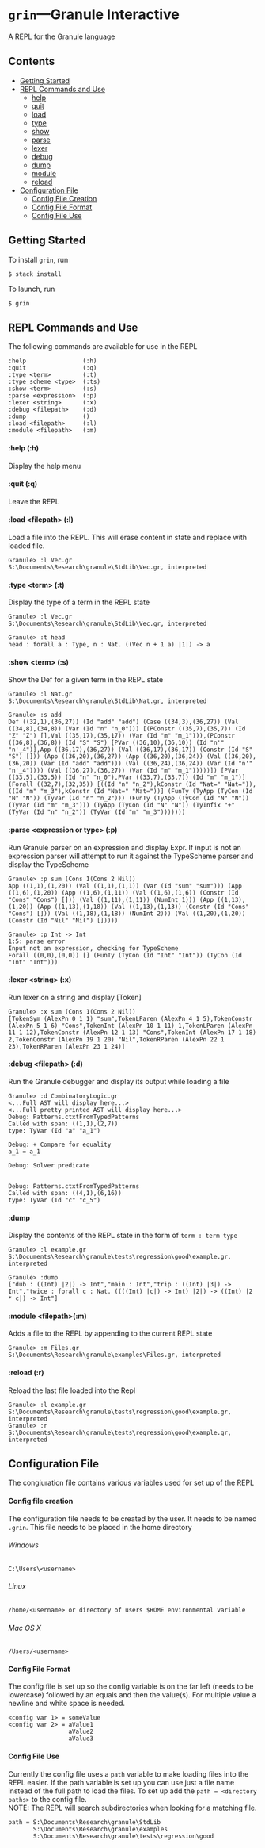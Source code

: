 # `grin`—Granule Interactive

A REPL for the Granule language

## Contents
- [Getting Started](#getting-started)
- [REPL Commands and Use](#repl-commands-and-use)
  - [help](#help-h)
  - [quit](#quit-q)
  - [load](#load-filepath-l)
  - [type](#type-term-t)
  - [show](#show-term-s)
  - [parse](#parse-expression-or-type-p)
  - [lexer](#lexer-string-x)
  - [debug](#debug-filepath-d)
  - [dump](#dump)
  - [module](#module-filepathm)
  - [reload](#reload-r)
- [Configuration File](#configuration-file)
  - [Config File Creation](#config-file-creation)
  - [Config File Format](#config-file-format)
  - [Config File Use](#config-file-use)

## Getting Started

To install `grin`, run
```
$ stack install
```

To launch, run
```
$ grin
```

## REPL Commands and Use

The following commands are available for use in the REPL
```
:help                (:h)  
:quit                (:q)  
:type <term>         (:t)  
:type_scheme <type>  (:ts)
:show <term>         (:s)  
:parse <expression>  (:p)  
:lexer <string>      (:x)  
:debug <filepath>    (:d)  
:dump                ()   
:load <filepath>     (:l)  
:module <filepath>   (:m)
```


#### :help (:h)
<a id="help"></a>
Display the help menu

#### :quit (:q)
<a id="quit"></a>
Leave the REPL

#### :load <filepath\> (:l)
<a id="load"></a>
Load a file into the REPL.  This will erase content in state and replace with loaded file.
```
Granule> :l Vec.gr
S:\Documents\Research\granule\StdLib\Vec.gr, interpreted
```
#### :type <term\> (:t)
<a id="type"></a>
Display the type of a term in the REPL state
```
Granule> :l Vec.gr
S:\Documents\Research\granule\StdLib\Vec.gr, interpreted

Granule> :t head
head : forall a : Type, n : Nat. ((Vec n + 1 a) |1|) -> a
```

#### :show <term\> (:s)
<a id="show"></a>
Show the Def for a given term in the REPL state
```
Granule> :l Nat.gr
S:\Documents\Research\granule\StdLib\Nat.gr, interpreted

Granule> :s add
Def ((32,1),(36,27)) (Id "add" "add") (Case ((34,3),(36,27)) (Val ((34,8),(34,8)) (Var (Id "n" "n_0"))) [(PConstr ((35,7),(35,7)) (Id "Z" "Z") [],Val ((35,17),(35,17)) (Var (Id "m" "m_1"))),(PConstr ((36,8),(36,8)) (Id "S" "S") [PVar ((36,10),(36,10)) (Id "n'" "n'_4")],App ((36,17),(36,27)) (Val ((36,17),(36,17)) (Constr (Id "S" "S") [])) (App ((36,20),(36,27)) (App ((36,20),(36,24)) (Val ((36,20),(36,20)) (Var (Id "add" "add"))) (Val ((36,24),(36,24)) (Var (Id "n'" "n'_4")))) (Val ((36,27),(36,27)) (Var (Id "m" "m_1")))))]) [PVar ((33,5),(33,5)) (Id "n" "n_0"),PVar ((33,7),(33,7)) (Id "m" "m_1")] (Forall ((32,7),(32,35)) [((Id "n" "n_2"),kConstr (Id "Nat=" "Nat=")),((Id "m" "m_3"),kConstr (Id "Nat=" "Nat="))] (FunTy (TyApp (TyCon (Id "N" "N")) (TyVar (Id "n" "n_2"))) (FunTy (TyApp (TyCon (Id "N" "N")) (TyVar (Id "m" "m_3"))) (TyApp (TyCon (Id "N" "N")) (TyInfix "+" (TyVar (Id "n" "n_2")) (TyVar (Id "m" "m_3")))))))
```
#### :parse <expression or type\> (:p)
<a id="parse"></a>
Run Granule parser on an expression and display Expr.  If input is not an expression parser will attempt to run it against the TypeScheme parser and display the TypeScheme
```
Granule> :p sum (Cons 1(Cons 2 Nil))
App ((1,1),(1,20)) (Val ((1,1),(1,1)) (Var (Id "sum" "sum"))) (App ((1,6),(1,20)) (App ((1,6),(1,11)) (Val ((1,6),(1,6)) (Constr (Id "Cons" "Cons") [])) (Val ((1,11),(1,11)) (NumInt 1))) (App ((1,13),(1,20)) (App ((1,13),(1,18)) (Val ((1,13),(1,13)) (Constr (Id "Cons" "Cons") [])) (Val ((1,18),(1,18)) (NumInt 2))) (Val ((1,20),(1,20)) (Constr (Id "Nil" "Nil") []))))
```
```
Granule> :p Int -> Int
1:5: parse error
Input not an expression, checking for TypeScheme
Forall ((0,0),(0,0)) [] (FunTy (TyCon (Id "Int" "Int")) (TyCon (Id "Int" "Int")))
```
#### :lexer <string\> (:x)
<a id="lexer"></a>
Run lexer on a string and display [Token]
```
Granule> :x sum (Cons 1(Cons 2 Nil))
[TokenSym (AlexPn 0 1 1) "sum",TokenLParen (AlexPn 4 1 5),TokenConstr (AlexPn 5 1 6) "Cons",TokenInt (AlexPn 10 1 11) 1,TokenLParen (AlexPn 11 1 12),TokenConstr (AlexPn 12 1 13) "Cons",TokenInt (AlexPn 17 1 18) 2,TokenConstr (AlexPn 19 1 20) "Nil",TokenRParen (AlexPn 22 1 23),TokenRParen (AlexPn 23 1 24)]
```
#### :debug <filepath\> (:d)
<a id="debug"></a>
Run the Granule debugger and display its output while loading a file
```
Granule> :d CombinatoryLogic.gr
<...Full AST will display here...>
<...Full pretty printed AST will display here...>
Debug: Patterns.ctxtFromTypedPatterns
Called with span: ((1,1),(2,7))
type: TyVar (Id "a" "a_1")

Debug: + Compare for equality
a_1 = a_1

Debug: Solver predicate


Debug: Patterns.ctxtFromTypedPatterns
Called with span: ((4,1),(6,16))
type: TyVar (Id "c" "c_5")
```
#### :dump
Display the contents of the REPL state in the form of `term : term type`
```
Granule> :l example.gr
S:\Documents\Research\granule\tests\regression\good\example.gr, interpreted

Granule> :dump
["dub : ((Int) |2|) -> Int","main : Int","trip : ((Int) |3|) -> Int","twice : forall c : Nat. ((((Int) |c|) -> Int) |2|) -> ((Int) |2 * c|) -> Int"]
```

#### :module <filepath\>(:m)
<a id="module"></a>
Adds a file to the REPL by appending to the current REPL state
```
Granule> :m Files.gr
S:\Documents\Research\granule\examples\Files.gr, interpreted
```
#### :reload (:r)
Reload the last file loaded into the Repl
```
Granule> :l example.gr
S:\Documents\Research\granule\tests\regression\good\example.gr, interpreted
Granule> :r
S:\Documents\Research\granule\tests\regression\good\example.gr, interpreted
```
## Configuration File
<a id="configuration-file"></a>

The congiuration file contains various variables used for set up of the REPL
#### Config file creation
<a id="config-file-creation"></a>
The configuration file needs to be created by the user.  It needs to be named
`.grin`.  This file needs to be placed in the home directory
###### Windows
```
C:\Users\<username>
```
###### Linux
```
/home/<username> or directory of users $HOME environmental variable
```
###### Mac OS X
```
/Users/<username>
```
#### Config File Format
<a id="config-file-format"></a>
The config file is set up so the config variable is on the far left (needs to be lowercase)
followed by an equals and then the value(s).  For multiple value a newline and white space
is needed.  
```
<config var 1> = someValue
<config var 2> = aValue1
                 aValue2
                 aValue3
```
#### Config File Use
<a id="config-file-use"></a>
Currently the config file uses a `path` variable to make loading files into the REPL easier.
If the path variable is set up you can use just a file name instead of the full path to load the files.  To set up add the `path = <directory paths>` to the config file.  
NOTE: The REPL will search subdirectories when looking for a matching file.
```
path = S:\Documents\Research\granule\StdLib
       S:\Documents\Research\granule\examples
       S:\Documents\Research\granule\tests\regression\good
```
